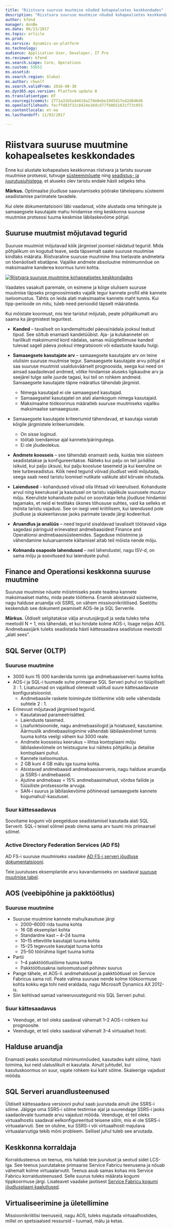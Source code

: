 ```yaml
---
title: "Riistvara suuruse muutmise nõuded kohapealsetes keskkondades"
description: "Riistvara suuruse muutmise nõuded kohapealsetes keskkondades"
author: kfend
manager: AnnBe
ms.date: 06/23/2017
ms.topic: article
ms.prod: 
ms.service: dynamics-ax-platform
ms.technology: 
audience: Application User, Developer, IT Pro
ms.reviewer: kfend
ms.search.scope: Core, Operations
ms.custom: 55651
ms.assetid: 
ms.search.region: Global
ms.author: chwolf
ms.search.validFrom: 2016-08-30
ms.dyn365.ops.version: Platform update 8
ms.translationtype: HT
ms.sourcegitcommit: 2771a31b5a4d418a27de0ebe1945d1fed2d8d6d6
ms.openlocfilehash: fecffd83f32c8424e3ddcd77fb0651631f73c055
ms.contentlocale: et-ee
ms.lasthandoff: 11/03/2017

---
```


# <a name="hardware-sizing-for-on-premises-environments"></a>Riistvara suuruse muutmine kohapealsetes keskkondades
Enne kui alustate kohapealses keskkonnas riistvara ja taristu suuruse muutmise protsessi, tutvuge [süsteeminõuete](system-requirements.md) ning [seadistus- ja juurutusjuhistega](../../dev-itpro/deployment/setup-deploy-on-premises-environments.md), et aluseks olev taristu endale hästi selgeks teha. 

  **Märkus.** Optimaalse jõudluse saavutamiseks pöörake tähelepanu süsteemi seadistamise parimatele tavadele. 

Kui olete dokumentatsiooni läbi vaadanud, võite alustada oma tehingute ja samaaegsete kasutajate mahu hindamise ning keskkonna suuruse muutmise protsessi tuuma keskmise läbilaskevõime põhjal.

## <a name="factors-that-affect-sizing"></a>Suuruse muutmist mõjutavad tegurid
Suuruse muutmist mõjutavad kõik järgmisel joonisel näidatud tegurid. Mida põhjalikum on kogutud teave, seda täpsemalt saate suuruse muutmise kindlaks määrata. Riistvaraline suuruse muutmine ilma toetavate andmeteta on tõenäoliselt ebatäpne. Vajalike andmete absoluutne miinimumnõue on maksimaalne kanderea koormus tunni kohta. 

[![Riistvara suuruse muutmine kohapealsetes keskkondades](./media/lbd-sizing-01.png)](./media/lbd-sizing-01.png)

Vaadates vasakult paremale, on esimene ja kõige olulisem suuruse muutmise täpseks prognoosimiseks vajalik tegur kannete profiil ehk kannete iseloomustus. Tähtis on leida alati maksimaalne kannete maht tunnis. Kui tipp-perioode on mitu, tuleb need perioodid täpselt määratleda. 

Kui mõistate koormust, mis teie taristut mõjutab, peate põhjalikumalt aru saama ka järgmistest teguritest. 

- **Kanded** – tavaliselt on kandemahtudel päeva/nädala jooksul teatud tipud. See sõltub enamasti kandetüübist. Aja- ja kulukannetel on harilikult maksimumid kord nädalas, samas müügitellimuse kanded tulevad sageli päeva jooksul integratsiooni või edastuste kaudu hulgi. 

- **Samaaegsete kasutajate arv** – samaaegsete kasutajate arv on teine olulisim suuruse muutmise tegur. Samaaegsete kasutajate arvu põhjal ei saa suuruse muutmist usaldusväärselt prognoosida, seega kui need on ainsad saadaolevad andmed, võtke hindamise aluseks ligikaudne arv ja seejärel tulge selle juurde tagasi, kui teil on rohkem andmeid. Samaaegsete kasutajate täpne määratlus tähendab järgmist. 
  - Nimega kasutajad ei ole samaaegsed kasutajad.
  - Samaaegsetel kasutajatel on alati alamkogum nimega kasutajaid. 
  - Maksimaalne töökoormus määratleb suuruse muutmiseks vajaliku maksimaalse samaaegsuse.
 
- Samaaegsete kasutajate kriteeriumid tähendavad, et kasutaja vastab kõigile järgmistele kriteeriumidele. 
  - On sisse loginud. 
  - töötab loendamise ajal kannete/päringutega. 
  - Ei ole jõudeolekus. 
 
- **Andmete koosseis** – see tähendab enamasti seda, kuidas teie süsteem seadistatakse ja konfigureeritakse. Näiteks kui palju on teil juriidilisi isikuid, kui palju üksusi, kui palju koosluse tasemeid ja kui keeruline on teie turbeseadistus. Kõik need tegurid võivad jõudlust veidi mõjutada, seega saab need taristu loomisel nutikate valikute abil kõrvale nihutada. 

- **Laiendused** – kohandused võivad olla lihtsad või keerulised. Kohanduste arvul ning keerukusel ja kasutusel on taristu vajalikule suurusele muutuv mõju. Keeruliste kohanduste puhul on soovitatav teha jõudluse hindamisi tagamaks, et neid ei testitaks üksnes tõhususe suhtes, vaid ka selleks et mõista taristu vajadusi. See on isegi veel kriitilisem, kui laiendused pole jõudluse ja skaleeritavuse jaoks parimate tavade järgi kodeeritud. 

- **Aruandlus ja analüüs** – need tegurid sisaldavad tavaliselt töötavaid väga sagedasi päringuid erinevatest andmebaasidest Finance and Operationsi andmebaasisüsteemides. Sageduse mõistmine ja vähendamine kuluaruannete käitamisel aitab teil mõista nende mõju. 

- **Kolmanda osapoole lahendused** – neil lahendustel, nagu ISV-d, on sama mõju ja soovitused kui laienduste puhul. 

## <a name="sizing-your-finance-and-operations-environment"></a>Finance and Operationsi keskkonna suuruse muutmine
Suuruse muutmise nõuete mõistmiseks peate teadma kannete maksimaalset mahtu, mida peate töötlema. Enamik abistavaid süsteeme, nagu halduse aruandja või SSRS, on vähem missioonikriitilised. Seetõttu keskendub see dokument peamiselt AOS-ile ja SQL Serverile. 

**Märkus.** Üldiselt selgitatakse välja arvutusjärgud ja seda tuleks teha meetodil N + 1, mis tähendab, et kui hindate kolme AOS-i, lisage neljas AOS. Andmebaasijärk tuleks seadistada hästi kättesaadava seadistuse meetodil „alati sees”. 


## <a name="sql-server-oltp"></a>SQL Server (OLTP)

### <a name="sizing"></a>Suuruse muutmine

- 3000 kuni 15 000 kanderida tunnis iga andmebaasiserveri tuuma kohta.
- AOS-i ja SQL-i tuumade suhe primaarse SQL Serveri puhul on tüüpiliselt 3 : 1. Lisatuumad on vajalikud olenevalt valitud suure kättesaadavuse konfiguratsioonist. 
  - Andmebaasile raskete toimingute töötlemine võib selle vähendada suhtele 2 : 1. 
- Erinevust mõjutavad järgmised tegurid. 
  - Kasutatavad parameetrisätted. 
  - Laienduste tasemed. 
  - Lisafunktsioonide, nagu andmebaasilogid ja hoiatused, kasutamine. Äärmuslik andmebaasilogimine vähendab läbilaskevõimet tunnis tuuma kohta veelgi vähem kui 3000 reale. 
  - Andmete koosseisu keerukus – lihtsa kontoplaani mõju läbilaskevõimele on teistsugune kui näiteks põhjaliku ja detailse kontoplaani puhul. 
  - Kannete iseloomustus.
  - 2 GB kuni 4 GB mälu iga tuuma kohta. 
  - Abistavad andmebaasid andmebaasiserveris, nagu halduse aruandja ja SSRS-i andmebaasid.
  - Ajutine andmebaas = 15% andmebaasimahust, võrdse failide ja füüsiliste protsessorite arvuga. 
  - SAN-i suurus ja läbilaskevõime põhinevad samaaegsete kannete kogumahul/-kasutusel. 

### <a name="high-availability"></a>Suur kättesaadavus 
Soovitame kogumi või peegelduse seadistamisel kasutada alati SQL Serverit. SQL-i teisel sõlmel peab olema sama arv tuumi mis primaarsel sõlmel. 

### <a name="active-directory-federation-services-ad-fs"></a>Active Directory Federation Services (AD FS)
AD FS-i suuruse muutmiseks vaadake [AD FS-i serveri jõudluse dokumentatsiooni](/windows-server/identity/ad-fs/design/planning-for-ad-fs-server-capacity).

Teie juurutuses eksemplaride arvu kavandamiseks on saadaval [suuruse muutmise tabel](http://adfsdocs.blob.core.windows.net/adfs/ADFSCapacity2016.xlsx).

<a name="aos-online-and-batch"></a>AOS (veebipõhine ja pakktöötlus)
----------------------

### <a name="sizing"></a>Suuruse muutmine

- Suuruse muutmine kannete mahu/kasutuse järgi
  - 2000–6000 rida tuuma kohta
  - 16 GB eksemplari kohta
  - Standardne kast – 4–24 tuuma
  - 10–15 ettevõtte kasutajat tuuma kohta
  - 15–25 tegevuste kasutajat tuuma kohta
  - 25–50 töörühma liiget tuuma kohta
- Partii
   - 1–4 pakktöötluslõime tuuma kohta
   - Pakktöötlusakna iseloomustusel põhinev suurus
- Pange tähele, et AOS-il. andmehaldusel ja pakktöötlusel on Service Fabricus sama roll. Peate valima suuruse nende kolme töökoormuse kohta kokku ega tohi neid eraldada, nagu Microsoft Dynamics AX 2012-is.
- Siin kehtivad samad varieeruvustegurid mis SQL Serveri puhul.

### <a name="high-availability"></a>Suur kättesaadavus
- Veenduge, et teil oleks saadaval vähemalt 1–2 AOS-i rohkem kui prognoosite.
- Veenduge, et teil oleks saadaval vähemalt 3–4 virtuaalset hosti.

## <a name="management-reporter"></a>Halduse aruandja
Enamasti peaks soovitatud miinimumnõuded, kasutades kaht sõlme, hästi toimima, kui neid ulatuslikult ei kasutata. Ainult juhtudel, kui kasutuskoormus on suur, vajate rohkem kui kaht sõlme. Skaleerige vajadust mööda.

## <a name="sql-server-reporting-services"></a>SQL Serveri aruandlusteenused
Üldiselt kättesaadava versiooni puhul saab juurutada ainult ühe SSRS-i sõlme. Jälgige oma SSRS-i sõlme testimise ajal ja suurendage SSRS-i jaoks saadaolevate tuumade arvu vajadust mööda. Veenduge, et teil oleks virtuaalhostis saadaval eelkonfigureeritud teisene sõlm, mis ei ole SSRS-i virtuaalarvuti. See on oluline, kui SSRS-i või virtuaalhosti majutava virtuaalarvutiga tekib mõni probleem. Sellisel juhul tuleb see arvutada. 

## <a name="environment-orchestrator"></a>Keskkonna korraldaja
Korraldusteenus on teenus, mis haldab teie juurutust ja seotud sidet LCS-iga. See teenus juurutatakse primaarse Service Fabricu teenusena ja nõuab vähemalt kolme virtuaalarvutit. Teenus asub samas kohas mis Service Fabricu korraldusteenused. Selle suurus tuleks määrata kogumi tippkoormuse järgi. Lisateavet vaadake jaotisest [Service Fabricu kogumi jõudlusplaani kaalutlused](/azure/service-fabric/service-fabric-cluster-capacity).  


## <a name="virtualization-and-oversubscription"></a>Virtualiseerimine ja ületellimine
Missioonikriitilisi teenuseid, nagu AOS, tuleks majutada virtuaalhostides, millel on spetsiaalsed ressursid – tuumad, mälu ja ketas.   


